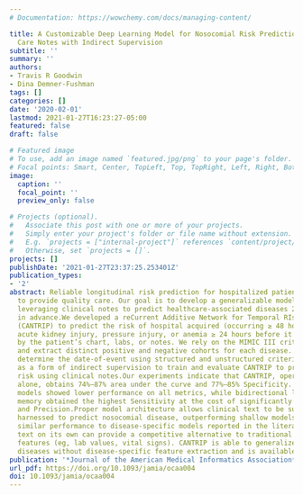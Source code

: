 ```yaml
---
# Documentation: https://wowchemy.com/docs/managing-content/

title: A Customizable Deep Learning Model for Nosocomial Risk Prediction from Critical
  Care Notes with Indirect Supervision
subtitle: ''
summary: ''
authors:
- Travis R Goodwin
- Dina Demner-Fushman
tags: []
categories: []
date: '2020-02-01'
lastmod: 2021-01-27T16:23:27-05:00
featured: false
draft: false

# Featured image
# To use, add an image named `featured.jpg/png` to your page's folder.
# Focal points: Smart, Center, TopLeft, Top, TopRight, Left, Right, BottomLeft, Bottom, BottomRight.
image:
  caption: ''
  focal_point: ''
  preview_only: false

# Projects (optional).
#   Associate this post with one or more of your projects.
#   Simply enter your project's folder or file name without extension.
#   E.g. `projects = ["internal-project"]` references `content/project/deep-learning/index.md`.
#   Otherwise, set `projects = []`.
projects: []
publishDate: '2021-01-27T23:37:25.253401Z'
publication_types:
- '2'
abstract: Reliable longitudinal risk prediction for hospitalized patients is needed
  to provide quality care. Our goal is to develop a generalizable model capable of
  leveraging clinical notes to predict healthcare-associated diseases 24–96 hours
  in advance.We developed a reCurrent Additive Network for Temporal RIsk Prediction
  (CANTRIP) to predict the risk of hospital acquired (occurring ≥ 48 hours after admission)
  acute kidney injury, pressure injury, or anemia ≥ 24 hours before it is implicated
  by the patient’s chart, labs, or notes. We rely on the MIMIC III critical care database
  and extract distinct positive and negative cohorts for each disease. We retrospectively
  determine the date-of-event using structured and unstructured criteria and use it
  as a form of indirect supervision to train and evaluate CANTRIP to predict disease
  risk using clinical notes.Our experiments indicate that CANTRIP, operating on text
  alone, obtains 74%–87% area under the curve and 77%–85% Specificity. Baseline shallow
  models showed lower performance on all metrics, while bidirectional long short-term
  memory obtained the highest Sensitivity at the cost of significantly lower Specificity
  and Precision.Proper model architecture allows clinical text to be successfully
  harnessed to predict nosocomial disease, outperforming shallow models and obtaining
  similar performance to disease-specific models reported in the literature.Clinical
  text on its own can provide a competitive alternative to traditional structured
  features (eg, lab values, vital signs). CANTRIP is able to generalize across nosocomial
  diseases without disease-specific feature extraction and is available at https://github.com/h4ste/cantrip.
publication: '*Journal of the American Medical Informatics Association*'
url_pdf: https://doi.org/10.1093/jamia/ocaa004
doi: 10.1093/jamia/ocaa004
---
```

